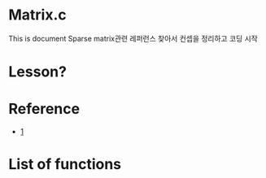 # Matrix.c

This is document
Sparse matrix관련 레퍼런스 찾아서 컨셉을 정리하고 코딩 시작

# Lesson?


# Reference
* [1](https://stackoverflow.com/questions/28000250/creating-a-sparse-matrix-using-linked-lists-in-c)



# List of functions


